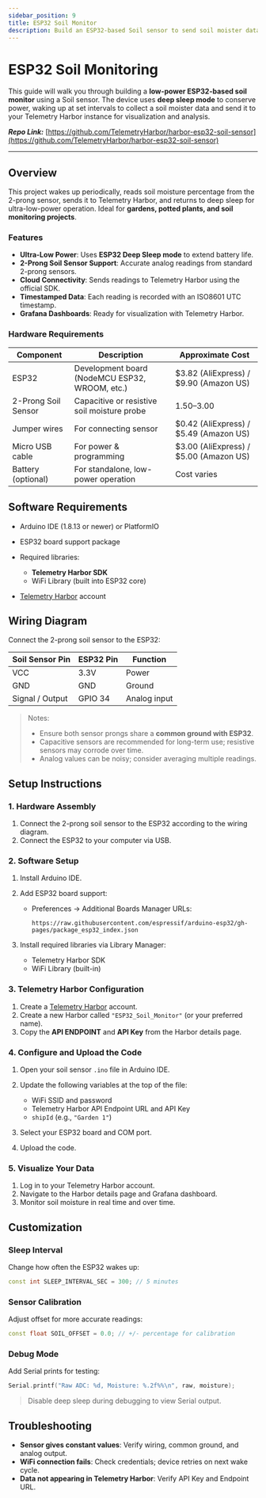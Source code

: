 ```yaml
---
sidebar_position: 9
title: ESP32 Soil Monitor
description: Build an ESP32-based Soil sensor to send soil moister data to Telemetry Harbor.
---
```


# ESP32 Soil Monitoring

This guide will walk you through building a **low-power ESP32-based soil monitor** using a Soil sensor. The device uses **deep sleep mode** to conserve power, waking up at set intervals to collect a soil moister data and send it to your Telemetry Harbor instance for visualization and analysis.

***Repo Link:*** [https://github.com/TelemetryHarbor/harbor-esp32-soil-sensor](https://github.com/TelemetryHarbor/harbor-esp32-soil-sensor)

-----

## Overview

This project wakes up periodically, reads soil moisture percentage from the 2-prong sensor, sends it to Telemetry Harbor, and returns to deep sleep for ultra-low-power operation. Ideal for **gardens, potted plants, and soil monitoring projects**.

### Features

* **Ultra-Low Power**: Uses **ESP32 Deep Sleep mode** to extend battery life.
* **2-Prong Soil Sensor Support**: Accurate analog readings from standard 2-prong sensors.
* **Cloud Connectivity**: Sends readings to Telemetry Harbor using the official SDK.
* **Timestamped Data**: Each reading is recorded with an ISO8601 UTC timestamp.
* **Grafana Dashboards**: Ready for visualization with Telemetry Harbor.


### Hardware Requirements

| Component           | Description                                    | Approximate Cost                       |
| ------------------- | ---------------------------------------------- | -------------------------------------- |
| ESP32               | Development board (NodeMCU ESP32, WROOM, etc.) | $3.82 (AliExpress) / $9.90 (Amazon US) |
| 2-Prong Soil Sensor | Capacitive or resistive soil moisture probe    | $1.50–$3.00                            |
| Jumper wires        | For connecting sensor                          | $0.42 (AliExpress) / $5.49 (Amazon US) |
| Micro USB cable     | For power & programming                        | $3.00 (AliExpress) / $5.00 (Amazon US) |
| Battery (optional)  | For standalone, low-power operation            | Cost varies                            |



## Software Requirements

* Arduino IDE (1.8.13 or newer) or PlatformIO
* ESP32 board support package
* Required libraries:

  * **Telemetry Harbor SDK**
  * WiFi Library (built into ESP32 core)
* [Telemetry Harbor](https://telemetryharbor.com) account



## Wiring Diagram

Connect the 2-prong soil sensor to the ESP32:

| Soil Sensor Pin | ESP32 Pin | Function     |
| --------------- | --------- | ------------ |
| VCC             | 3.3V      | Power        |
| GND             | GND       | Ground       |
| Signal / Output | GPIO 34   | Analog input |

> Notes:
>
> * Ensure both sensor prongs share a **common ground with ESP32**.
> * Capacitive sensors are recommended for long-term use; resistive sensors may corrode over time.
> * Analog values can be noisy; consider averaging multiple readings.



## Setup Instructions

### 1. Hardware Assembly

1. Connect the 2-prong soil sensor to the ESP32 according to the wiring diagram.
2. Connect the ESP32 to your computer via USB.

### 2. Software Setup

1. Install Arduino IDE.
2. Add ESP32 board support:

   * Preferences → Additional Boards Manager URLs:

     ```
     https://raw.githubusercontent.com/espressif/arduino-esp32/gh-pages/package_esp32_index.json
     ```
3. Install required libraries via Library Manager:

   * Telemetry Harbor SDK
   * WiFi Library (built-in)

### 3. Telemetry Harbor Configuration

1. Create a [Telemetry Harbor](https://telemetryharbor.com) account.
2. Create a new Harbor called `"ESP32_Soil_Monitor"` (or your preferred name).
3. Copy the **API ENDPOINT** and **API Key** from the Harbor details page.

### 4. Configure and Upload the Code

1. Open your soil sensor `.ino` file in Arduino IDE.
2. Update the following variables at the top of the file:

   * WiFi SSID and password
   * Telemetry Harbor API Endpoint URL and API Key
   * `shipId` (e.g., `"Garden 1"`)
3. Select your ESP32 board and COM port.
4. Upload the code.

### 5. Visualize Your Data

1. Log in to your Telemetry Harbor account.
2. Navigate to the Harbor details page and Grafana dashboard.
3. Monitor soil moisture in real time and over time.



## Customization

### Sleep Interval

Change how often the ESP32 wakes up:

```cpp
const int SLEEP_INTERVAL_SEC = 300; // 5 minutes
```

### Sensor Calibration

Adjust offset for more accurate readings:

```cpp
const float SOIL_OFFSET = 0.0; // +/- percentage for calibration
```

### Debug Mode

Add Serial prints for testing:

```cpp
Serial.printf("Raw ADC: %d, Moisture: %.2f%%\n", raw, moisture);
```

> Disable deep sleep during debugging to view Serial output.



## Troubleshooting

* **Sensor gives constant values**: Verify wiring, common ground, and analog output.
* **WiFi connection fails**: Check credentials; device retries on next wake cycle.
* **Data not appearing in Telemetry Harbor**: Verify API Key and Endpoint URL.
